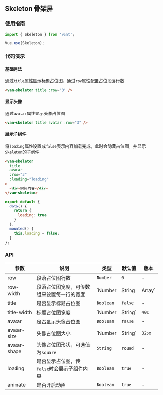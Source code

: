 ## Skeleton 骨架屏

### 使用指南

``` javascript
import { Skeleton } from 'vant';

Vue.use(Skeleton);
```

### 代码演示

#### 基础用法

通过`title`属性显示标题占位图，通过`row`属性配置占位段落行数

```html
<van-skeleton title :row="3" />
```

#### 显示头像

通过`avatar`属性显示头像占位图

```html
<van-skeleton title avatar :row="3" />
```

#### 展示子组件

将`loading`属性设置成`false`表示内容加载完成，此时会隐藏占位图，并显示`Skeleton`的子组件

```html
<van-skeleton
  title
  avatar
  :row="3"
  :loading="loading"
>
  <div>实际内容</div>
</van-skeleton>
```

```js
export default {
  data() {
    return {
      loading: true
    }
  },
  mounted() {
    this.loading = false;
  }
};
```

### API

| 参数 | 说明 | 类型 | 默认值 | 版本 |
|------|------|------|------|------|
| row | 段落占位图行数 | `Number` | `0` | - |
| row-width | 段落占位图宽度，可传数组来设置每一行的宽度 | `Number | String | Array` | `100%` | - |
| title | 是否显示标题占位图 | `Boolean` | `false` | - |
| title-width | 标题占位图宽度 | `Number | String` | `40%` | - |
| avatar | 是否显示头像占位图 | `Boolean` | `false` | - |
| avatar-size | 头像占位图大小 | `Number | String` | `32px` | - |
| avatar-shape | 头像占位图形状，可选值为`square` | `String` | `round` | - |
| loading | 是否显示占位图，传`false`时会展示子组件内容 | `Boolean` | `true` | - |
| animate | 是否开启动画 | `Boolean` | `true` | - |
